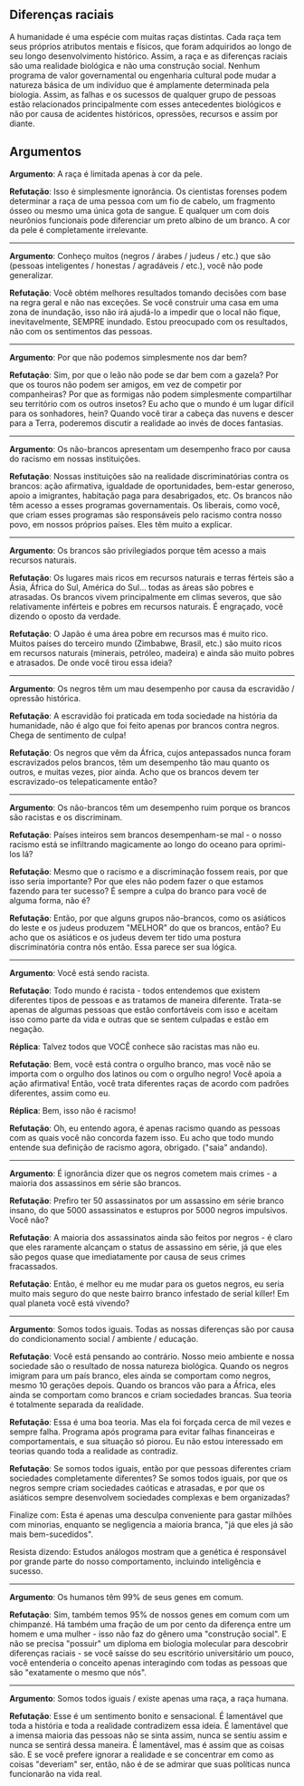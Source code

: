 ## Diferenças raciais

A humanidade é uma espécie com muitas raças distintas. Cada raça tem seus próprios atributos mentais e físicos, que foram adquiridos ao longo de seu longo desenvolvimento histórico. Assim, a raça e as diferenças raciais são uma realidade biológica e não uma construção social. Nenhum programa de valor governamental ou engenharia cultural pode mudar a natureza básica de um indivíduo que é amplamente determinada pela biologia.
Assim, as falhas e os sucessos de qualquer grupo de pessoas estão relacionados principalmente com esses antecedentes biológicos e não por causa de acidentes históricos, opressões, recursos e assim por diante.

## Argumentos

**Argumento**: A raça é limitada apenas à cor da pele.

**Refutação**: Isso é simplesmente ignorância. Os cientistas forenses podem determinar a raça de uma pessoa com um fio de cabelo, um fragmento ósseo ou mesmo uma única gota de sangue. E qualquer um com dois neurônios funcionais pode diferenciar um preto albino de um branco. A cor da pele é completamente irrelevante.

---

**Argumento**: Conheço muitos (negros / árabes / judeus / etc.) que são (pessoas inteligentes / honestas / agradáveis / etc.), você não pode generalizar.

**Refutação**: Você obtém melhores resultados tomando decisões com base na regra geral e não nas exceções. Se você construir uma casa em uma zona de inundação, isso não irá ajudá-lo a impedir que o local não fique, inevitavelmente, SEMPRE inundado. Estou preocupado com os resultados, não com os sentimentos das pessoas.

---

**Argumento**: Por que não podemos simplesmente nos dar bem?

**Refutação**: Sim, por que o leão não pode se dar bem com a gazela? Por que os touros não podem ser amigos, em vez de competir por companheiras? Por que as formigas não podem simplesmente compartilhar seu território com os outros insetos? Eu acho que o mundo é um lugar difícil para os sonhadores, hein? Quando você tirar a cabeça das nuvens e descer para a Terra, poderemos discutir a realidade ao invés de doces fantasias.

---

**Argumento**: Os não-brancos apresentam um desempenho fraco por causa do racismo em nossas instituições.

**Refutação**: Nossas instituições são na realidade discriminatórias contra os brancos: ação afirmativa, igualdade de oportunidades, bem-estar generoso, apoio a imigrantes, habitação paga para desabrigados, etc. Os brancos não têm acesso a esses programas governamentais. Os liberais, como você, que criam esses programas são responsáveis pelo racismo contra nosso povo, em nossos próprios países. Eles têm muito a explicar.

---

**Argumento**: Os brancos são privilegiados porque têm acesso a mais recursos naturais.

**Refutação**: Os lugares mais ricos em recursos naturais e terras férteis são a Ásia, África do Sul, América do Sul… todas as áreas são pobres e atrasadas. Os brancos vivem principalmente em climas severos, que são relativamente inférteis e pobres em recursos naturais. É engraçado, você dizendo o oposto da verdade.

**Refutação**: O Japão é uma área pobre em recursos mas é muito rico. Muitos países do terceiro mundo (Zimbabwe, Brasil, etc.) são muito ricos em recursos naturais (minerais, petróleo, madeira) e ainda são muito pobres e atrasados. De onde você tirou essa ideia?

---

**Argumento**: Os negros têm um mau desempenho por causa da escravidão / opressão histórica.

**Refutação**: A escravidão foi praticada em toda sociedade na história da humanidade, não é algo que foi feito apenas por brancos contra negros. Chega de sentimento de culpa!

**Refutação**: Os negros que vêm da África, cujos antepassados nunca foram escravizados pelos brancos, têm um desempenho tão mau quanto os outros, e muitas vezes, pior ainda. Acho que os brancos devem ter escravizado-os telepaticamente então?

---

**Argumento**: Os não-brancos têm um desempenho ruim porque os brancos são racistas e os discriminam.

**Refutação**: Países inteiros sem brancos desempenham-se mal - o nosso racismo está se infiltrando magicamente ao longo do oceano para oprimi-los lá?

**Refutação**: Mesmo que o racismo e a discriminação fossem reais, por que isso seria importante? Por que eles não podem fazer o que estamos fazendo para ter sucesso? É sempre a culpa do branco para você de alguma forma, não é?

**Refutação**: Então, por que alguns grupos não-brancos, como os asiáticos do leste e os judeus produzem "MELHOR" do que os brancos, então? Eu acho que os asiáticos e os judeus devem ter tido uma postura discriminatória contra nós então. Essa parece ser sua lógica.

---

**Argumento**: Você está sendo racista.

**Refutação**: Todo mundo é racista - todos entendemos que existem diferentes tipos de pessoas e as tratamos de maneira diferente. Trata-se apenas de algumas pessoas que estão confortáveis com isso e aceitam isso como parte da vida e outras que se sentem culpadas e estão em negação.

**Réplica**: Talvez todos que VOCÊ conhece são racistas mas não eu.

**Refutação**: Bem, você está contra o orgulho branco, mas você não se importa com o orgulho dos latinos ou com o orgulho negro! Você apoia a ação afirmativa! Então, você trata diferentes raças de acordo com padrões diferentes, assim como eu.

**Réplica**: Bem, isso não é racismo!

**Refutação**: Oh, eu entendo agora, é apenas racismo quando as pessoas com as quais você não concorda fazem isso. Eu acho que todo mundo entende sua definição de racismo agora, obrigado. ("saia" andando).

---

**Argumento**: É ignorância dizer que os negros cometem mais crimes - a maioria dos assassinos em série são brancos.

**Refutação**: Prefiro ter 50 assassinatos por um assassino em série branco insano, do que 5000 assassinatos e estupros por 5000 negros impulsivos. Você não?

**Refutação**: A maioria dos assassinatos ainda são feitos por negros - é claro que eles raramente alcançam o status de assassino em série, já que eles são pegos quase que imediatamente por causa de seus crimes fracassados.

**Refutação**: Então, é melhor eu me mudar para os guetos negros, eu seria muito mais seguro do que neste bairro branco infestado de serial killer! Em qual planeta você está vivendo?

---

**Argumento**: Somos todos iguais. Todas as nossas diferenças são por causa do condicionamento social / ambiente / educação.

**Refutação**: Você está pensando ao contrário. Nosso meio ambiente e nossa sociedade são o resultado de nossa natureza biológica. Quando os negros imigram para um país branco, eles ainda se comportam como negros, mesmo 10 gerações depois. Quando os brancos vão para a África, eles ainda se comportam como brancos e criam sociedades brancas. Sua teoria é totalmente separada da realidade.

**Refutação**: Essa é uma boa teoria. Mas ela foi forçada cerca de mil vezes e sempre falha. Programa após programa para evitar falhas financeiras e comportamentais, e sua situação só piorou. Eu não estou interessado em teorias quando toda a realidade as contradiz.

**Refutação**: Se somos todos iguais, então por que pessoas diferentes criam sociedades completamente diferentes? Se somos todos iguais, por que os negros sempre criam sociedades caóticas e atrasadas, e por que os asiáticos sempre desenvolvem sociedades complexas e bem organizadas?

Finalize com: Esta é apenas uma desculpa conveniente para gastar milhões com minorias, enquanto se negligencia a maioria branca, "já que eles já são mais bem-sucedidos".

Resista dizendo: Estudos análogos mostram que a genética é responsável por grande parte do nosso comportamento, incluindo inteligência e sucesso.

---

**Argumento**: Os humanos têm 99% de seus genes em comum.

**Refutação**: Sim, também temos 95% de nossos genes em comum com um chimpanzé. Há também uma fração de um por cento da diferença entre um homem e uma mulher - isso não faz do gênero uma "construção social". E não se precisa "possuir" um diploma em biologia molecular para descobrir diferenças raciais - se você saísse do seu escritório universitário um pouco, você entenderia o conceito apenas interagindo com todas as pessoas que são "exatamente o mesmo que nós".

---

**Argumento**: Somos todos iguais / existe apenas uma raça, a raça humana.

**Refutação**: Esse é um sentimento bonito e sensacional. É lamentável que toda a história e toda a realidade contradizem essa ideia. É lamentável que a imensa maioria das pessoas não se sinta assim, nunca se sentiu assim e nunca se sentirá dessa maneira. É lamentável, mas é assim que as coisas são. E se você prefere ignorar a realidade e se concentrar em como as coisas "deveriam" ser, então, não é de se admirar que suas políticas nunca funcionarão na vida real.

